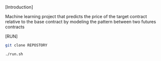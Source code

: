 [Introduction]

Machine learning project that predicts the price of the target contract relative to the base contract by modeling the pattern between two futures contracts

[RUN]

```bash
git clone REPOSTORY
```
```bash
./run.sh
```

